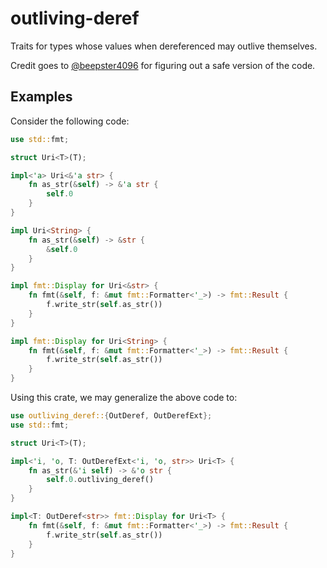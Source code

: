 # outliving-deref

Traits for types whose values when dereferenced may outlive themselves.

Credit goes to [@beepster4096](https://github.com/beepster4096) for figuring out a safe version of the code.

## Examples

Consider the following code:

```rust
use std::fmt;

struct Uri<T>(T);

impl<'a> Uri<&'a str> {
    fn as_str(&self) -> &'a str {
        self.0
    }
}

impl Uri<String> {
    fn as_str(&self) -> &str {
        &self.0
    }
}

impl fmt::Display for Uri<&str> {
    fn fmt(&self, f: &mut fmt::Formatter<'_>) -> fmt::Result {
        f.write_str(self.as_str())
    }
}

impl fmt::Display for Uri<String> {
    fn fmt(&self, f: &mut fmt::Formatter<'_>) -> fmt::Result {
        f.write_str(self.as_str())
    }
}
```

Using this crate, we may generalize the above code to:

```rust
use outliving_deref::{OutDeref, OutDerefExt};
use std::fmt;

struct Uri<T>(T);

impl<'i, 'o, T: OutDerefExt<'i, 'o, str>> Uri<T> {
    fn as_str(&'i self) -> &'o str {
        self.0.outliving_deref()
    }
}

impl<T: OutDeref<str>> fmt::Display for Uri<T> {
    fn fmt(&self, f: &mut fmt::Formatter<'_>) -> fmt::Result {
        f.write_str(self.as_str())
    }
}
```
